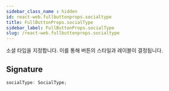 ```yaml
---
sidebar_class_name : hidden
id: react-web.fullbuttonprops.socialtype
title: FullButtonProps.socialType
sidebar_label: FullButtonProps.socialType
slug: /react-web.fullbuttonprops.socialtype
---
```






소셜 타입을 지정합니다. 이를 통해 버튼의 스타일과 레이블이 결정됩니다.

## Signature

```typescript
socialType: SocialType;
```
